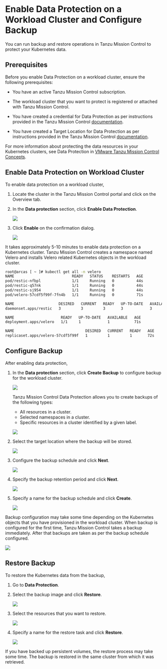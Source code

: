 # Enable Data Protection on a Workload Cluster and Configure Backup

You can run backup and restore operations in Tanzu Mission Control to protect your Kubernetes data.

## Prerequisites
Before you enable Data Protection on a workload cluster, ensure the following prerequisites:

- You have an active Tanzu Mission Control subscription.

- The workload cluster that you want to protect is registered or attached with Tanzu Mission Control.

- You have created a credential for Data Protection as per instructions provided in the Tanzu Mission Control [documentation](https://docs.vmware.com/en/VMware-Tanzu-Mission-Control/services/tanzumc-using/GUID-4F349EE4-9C64-4243-84FF-D287F497A3D0.html).

- You have created a Target Location for Data Protection as per instructions provided in the Tanzu Mission Control [documentation](https://docs.vmware.com/en/VMware-Tanzu-Mission-Control/services/tanzumc-using/GUID-867683CE-8AF0-4DC7-9121-81AD507EDB3B.html).

For more information about protecting the data resources in your Kubernetes clusters, see Data Protection in [VMware Tanzu Mission Control Concepts](https://docs.vmware.com/en/VMware-Tanzu-Mission-Control/services/tanzumc-concepts/GUID-C16557BC-EB1B-4414-8E63-28AD92E0CAE5.html).

## Enable Data Protection on Workload Cluster

To enable data protection on a workload cluster, 

1. Locate the cluster in the Tanzu Mission Control portal and click on the Overview tab. 
2. In the **Data protection** section, click **Enable Data Protection**.

    ![](img/tko-data-protection/tko-dp01.png)

3. Click **Enable** on the confirmation dialog.

    ![](img/tko-data-protection/tko-dp02.png)

It takes approximately 5-10 minutes to enable data protection on a Kubernetes cluster. Tanzu Mission Control creates a namespace named Velero and installs Velero related Kubernetes objects in the workload cluster.

```bash
root@arcas [ ~ ]# kubectl get all -n velero
NAME                          READY   STATUS    RESTARTS   AGE
pod/restic-nfbpl              1/1     Running   0          44s
pod/restic-q57nk              1/1     Running   0          44s
pod/restic-sj954              1/1     Running   0          44s
pod/velero-57cdf5f99f-7fn4b   1/1     Running   0          71s

NAME                    DESIRED   CURRENT   READY   UP-TO-DATE   AVAILABLE   NODE SELECTOR   AGE
daemonset.apps/restic   3         3         3       3            3           <none>          45s

NAME                     READY   UP-TO-DATE   AVAILABLE   AGE
deployment.apps/velero   1/1     1            1           71s

NAME                                DESIRED   CURRENT   READY   AGE
replicaset.apps/velero-57cdf5f99f   1         1         1       72s
```

## Configure Backup

After enabling data protection, 

1. In the **Data protection** section, click **Create Backup** to configure backup for the workload cluster.

    ![](img/tko-data-protection/tko-dp03.png)

    Tanzu Mission Control Data Protection allows you to create backups of the following types:

      - All resources in a cluster.
      - Selected namespaces in a cluster.
      - Specific resources in a cluster identified by a given label.

    ![](img/tko-data-protection/tko-dp04.png)

1. Select the target location where the backup will be stored.

    ![](img/tko-data-protection/tko-dp05.png)

1. Configure the backup schedule and click **Next**.

    ![](img/tko-data-protection/tko-dp06.png)

1. Specify the backup retention period and click **Next**.

    ![](img/tko-data-protection/tko-dp07.png)

1. Specify a name for the backup schedule and click **Create**.

    ![](img/tko-data-protection/tko-dp08.png)

Backup configuration may take some time depending on the Kubernetes objects that you have provisioned in the workload cluster. When backup is configured for the first time, Tanzu Mission Control takes a backup immediately. After that backups are taken as per the backup schedule configured.

![](img/tko-data-protection/tko-dp09.png)

## Restore Backup

To restore the Kubernetes data from the backup, 

1. Go to **Data Protection**.
2. Select the backup image and click **Restore**.

    ![](img/tko-data-protection/tko-dp10.png)

1. Select the resources that you want to restore.  

    ![](img/tko-data-protection/tko-dp11.png)

1. Specify a name for the restore task and click **Restore**.

    ![](img/tko-data-protection/tko-dp12.png)

If you have backed up persistent volumes, the restore process may take some time. The backup is restored in the same cluster from which it was retrieved.
